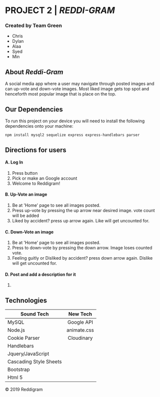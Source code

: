 # **PROJECT 2** | *REDDI-GRAM*

### Created by Team Green
* Chris  
* Dylan
* Alaa
* Syed
* Min

## About *Reddi-Gram*
A social media app where a user may navigate through posted images and can up-vote and down-vote images. 
Most liked image gets top spot and henceforth most popular image that is place on the top. 

## Our Dependencies
To run this project on your device you will need to install the following dependencies onto your machine:
```
npm install mysql2 sequelize express express-handlebars parser
```
## Directions for users
#### A. Log In
1. Press button
2. Pick or make an Google account
3. Welcome to Reddigram!

#### B. Up-Vote an image
1. Be at 'Home' page to see all images posted.
2. Press up-vote by pressing the up arrow near desired image. vote count will be added
3. Liked by accident? press up arrow again. Like will get uncounted for.

#### C. Down-Vote an image
1. Be at 'Home' page to see all images posted.
2. Press to down-vote by pressing the down arrow. Image loses counted vote.
3. Feeling guitly or Disliked by accident? press down arrow again. Dislike will get uncounted for.

#### D. Post and add a description for it
1. 

## Technologies

  | Sound Tech            |     New Tech      |
  | ----------------------|:-----------------:|
  | MySQL                 | Google API        | 
  | Node.js               | animate.css       |
  | Cookie Parser         | Cloudinary        |
  | Handlebars            |                   |
  | Jquery/JavaScript     |                   |  
  | Cascading Style Sheets|                   |
  | Bootstrap             |                   |
  | Html 5                |                   |
  
<p>&copy; 2019 Reddigram<p>
